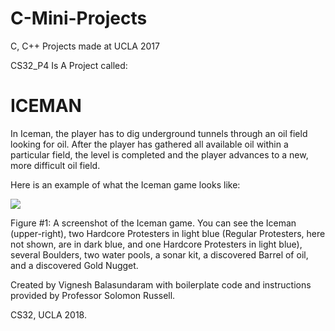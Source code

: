# C-Mini-Projects
C, C++ Projects made at UCLA 2017

CS32_P4 Is A Project called:

# ICEMAN

In Iceman, the player has to dig underground tunnels through an oil field looking for
oil. After the player has gathered all available oil within a particular field, the level is
completed and the player advances to a new, more difficult oil field.

Here is an example of what the Iceman game looks like:

<img src="https://i.imgur.com/NKtz7ls.png">

Figure #1: A screenshot of the Iceman game. You can see the Iceman (upper-right), two Hardcore Protesters in
light blue (Regular Protesters, here not shown, are in dark blue, and one Hardcore Protesters in light blue),
several Boulders, two water pools, a sonar kit, a discovered Barrel of oil, and a discovered Gold Nugget.


Created by Vignesh Balasundaram with boilerplate code and instructions provided by Professor Solomon Russell.

CS32, UCLA 2018.
